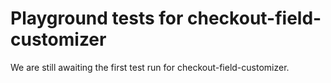 # Playground tests for checkout-field-customizer
We are still awaiting the first test run for checkout-field-customizer.
